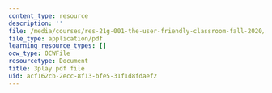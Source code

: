 ```yaml
---
content_type: resource
description: ''
file: /media/courses/res-21g-001-the-user-friendly-classroom-fall-2020/acf162cb2ecc8f13bfe531f1d8fdaef2_b04CichdN5g.pdf
file_type: application/pdf
learning_resource_types: []
ocw_type: OCWFile
resourcetype: Document
title: 3play pdf file
uid: acf162cb-2ecc-8f13-bfe5-31f1d8fdaef2
---
```

